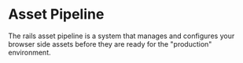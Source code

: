 # Asset Pipeline

The rails asset pipeline is a system that manages and configures your browser side assets before they are ready for the "production" environment.


